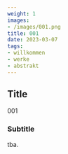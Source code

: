 ```yaml
---
weight: 1
images:
- /images/001.png
title: 001
date: 2023-03-07
tags:
- willkommen
- werke
- abstrakt
---
```


## Title
001

### Subtitle
tba.